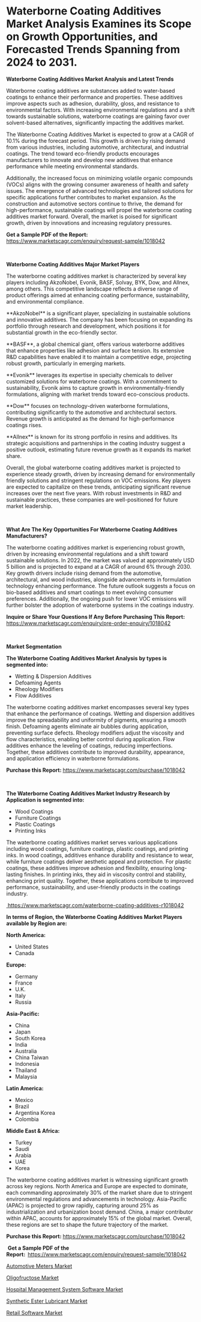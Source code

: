 <p><h1>Waterborne Coating Additives Market Analysis Examines its Scope on Growth Opportunities, and Forecasted Trends Spanning from 2024 to 2031.</h1></p><p><strong>Waterborne Coating Additives Market Analysis and Latest Trends</strong></p>
<p><p>Waterborne coating additives are substances added to water-based coatings to enhance their performance and properties. These additives improve aspects such as adhesion, durability, gloss, and resistance to environmental factors. With increasing environmental regulations and a shift towards sustainable solutions, waterborne coatings are gaining favor over solvent-based alternatives, significantly impacting the additives market.</p><p>The Waterborne Coating Additives Market is expected to grow at a CAGR of 10.1% during the forecast period. This growth is driven by rising demand from various industries, including automotive, architectural, and industrial coatings. The trend toward eco-friendly products encourages manufacturers to innovate and develop new additives that enhance performance while meeting environmental standards. </p><p>Additionally, the increased focus on minimizing volatile organic compounds (VOCs) aligns with the growing consumer awareness of health and safety issues. The emergence of advanced technologies and tailored solutions for specific applications further contributes to market expansion. As the construction and automotive sectors continue to thrive, the demand for high-performance, sustainable coatings will propel the waterborne coating additives market forward. Overall, the market is poised for significant growth, driven by innovations and increasing regulatory pressures.</p></p>
<p><strong>Get a Sample PDF of the Report:&nbsp;</strong> <a href="https://www.marketscagr.com/enquiry/request-sample/1018042">https://www.marketscagr.com/enquiry/request-sample/1018042</a></p>
<p>&nbsp;</p>
<p><strong>Waterborne Coating Additives Major Market Players</strong></p>
<p><p>The waterborne coating additives market is characterized by several key players including AkzoNobel, Evonik, BASF, Solvay, BYK, Dow, and Allnex, among others. This competitive landscape reflects a diverse range of product offerings aimed at enhancing coating performance, sustainability, and environmental compliance.</p><p>**AkzoNobel** is a significant player, specializing in sustainable solutions and innovative additives. The company has been focusing on expanding its portfolio through research and development, which positions it for substantial growth in the eco-friendly sector.</p><p>**BASF**, a global chemical giant, offers various waterborne additives that enhance properties like adhesion and surface tension. Its extensive R&D capabilities have enabled it to maintain a competitive edge, projecting robust growth, particularly in emerging markets.</p><p>**Evonik** leverages its expertise in specialty chemicals to deliver customized solutions for waterborne coatings. With a commitment to sustainability, Evonik aims to capture growth in environmentally-friendly formulations, aligning with market trends toward eco-conscious products.</p><p>**Dow** focuses on technology-driven waterborne formulations, contributing significantly to the automotive and architectural sectors. Revenue growth is anticipated as the demand for high-performance coatings rises.</p><p>**Allnex** is known for its strong portfolio in resins and additives. Its strategic acquisitions and partnerships in the coating industry suggest a positive outlook, estimating future revenue growth as it expands its market share.</p><p>Overall, the global waterborne coating additives market is projected to experience steady growth, driven by increasing demand for environmentally friendly solutions and stringent regulations on VOC emissions. Key players are expected to capitalize on these trends, anticipating significant revenue increases over the next five years. With robust investments in R&D and sustainable practices, these companies are well-positioned for future market leadership.</p></p>
<p>&nbsp;</p>
<p><strong>What Are The Key Opportunities For Waterborne Coating Additives Manufacturers?</strong></p>
<p><p>The waterborne coating additives market is experiencing robust growth, driven by increasing environmental regulations and a shift toward sustainable solutions. In 2022, the market was valued at approximately USD 5 billion and is projected to expand at a CAGR of around 6% through 2030. Key growth drivers include rising demand from the automotive, architectural, and wood industries, alongside advancements in formulation technology enhancing performance. The future outlook suggests a focus on bio-based additives and smart coatings to meet evolving consumer preferences. Additionally, the ongoing push for lower VOC emissions will further bolster the adoption of waterborne systems in the coatings industry.</p></p>
<p><strong>Inquire or Share Your Questions If Any Before Purchasing This Report:</strong> <a href="https://www.marketscagr.com/enquiry/pre-order-enquiry/1018042">https://www.marketscagr.com/enquiry/pre-order-enquiry/1018042</a></p>
<p>&nbsp;</p>
<p><strong>Market Segmentation</strong></p>
<p><strong>The Waterborne Coating Additives Market Analysis by types is segmented into:</strong></p>
<p><ul><li>Wetting & Dispersion Additives</li><li>Defoaming Agents</li><li>Rheology Modifiers</li><li>Flow Additives</li></ul></p>
<p><p>The waterborne coating additives market encompasses several key types that enhance the performance of coatings. Wetting and dispersion additives improve the spreadability and uniformity of pigments, ensuring a smooth finish. Defoaming agents eliminate air bubbles during application, preventing surface defects. Rheology modifiers adjust the viscosity and flow characteristics, enabling better control during application. Flow additives enhance the leveling of coatings, reducing imperfections. Together, these additives contribute to improved durability, appearance, and application efficiency in waterborne formulations.</p></p>
<p><strong>Purchase this Report:&nbsp;</strong><a href="https://www.marketscagr.com/purchase/1018042">https://www.marketscagr.com/purchase/1018042</a></p>
<p>&nbsp;</p>
<p><strong>The Waterborne Coating Additives Market Industry Research by Application is segmented into:</strong></p>
<p><ul><li>Wood Coatings</li><li>Furniture Coatings</li><li>Plastic Coatings</li><li>Printing Inks</li></ul></p>
<p><p>The waterborne coating additives market serves various applications including wood coatings, furniture coatings, plastic coatings, and printing inks. In wood coatings, additives enhance durability and resistance to wear, while furniture coatings deliver aesthetic appeal and protection. For plastic coatings, these additives improve adhesion and flexibility, ensuring long-lasting finishes. In printing inks, they aid in viscosity control and stability, enhancing print quality. Together, these applications contribute to improved performance, sustainability, and user-friendly products in the coatings industry.</p></p>
<p><a href="https://www.marketscagr.com/waterborne-coating-additives-r1018042">&nbsp;https://www.marketscagr.com/waterborne-coating-additives-r1018042</a></p>
<p><strong>In terms of Region, the Waterborne Coating Additives Market Players available by Region are:</strong></p>
<p>
    <p> <strong> North America: </strong>
        <ul>
            <li>United States</li>
            <li>Canada</li>
        </ul>
        </p> 
    <p> <strong> Europe: </strong>
        <ul>
            <li>Germany</li>
            <li>France</li>
            <li>U.K.</li>
            <li>Italy</li>
            <li>Russia</li>
        </ul>
        </p> 
    <p> <strong> Asia-Pacific: </strong>
        <ul>
            <li>China</li>
            <li>Japan</li>
            <li>South Korea</li>
            <li>India</li>
            <li>Australia</li>
            <li>China Taiwan</li>
            <li>Indonesia</li>
            <li>Thailand</li>
            <li>Malaysia</li>
        </ul>
        </p> 
    <p> <strong> Latin America: </strong>
        <ul>
            <li>Mexico</li>
            <li>Brazil</li>
            <li>Argentina Korea</li>
            <li>Colombia</li>
        </ul>
        </p> 
    <p> <strong> Middle East & Africa: </strong>
        <ul>
            <li>Turkey</li>
            <li>Saudi</li>
            <li>Arabia</li>
            <li>UAE</li>
            <li>Korea</li>
        </ul>
    </p>
    </p>
<p><p>The waterborne coating additives market is witnessing significant growth across key regions. North America and Europe are expected to dominate, each commanding approximately 30% of the market share due to stringent environmental regulations and advancements in technology. Asia-Pacific (APAC) is projected to grow rapidly, capturing around 25% as industrialization and urbanization boost demand. China, a major contributor within APAC, accounts for approximately 15% of the global market. Overall, these regions are set to shape the future trajectory of the market.</p></p>
<p><strong>Purchase this Report: </strong><a href="https://www.marketscagr.com/purchase/1018042">https://www.marketscagr.com/purchase/1018042</a></p>
<p>&nbsp;<strong>Get a Sample PDF of the Report:&nbsp;&nbsp;</strong><a href="https://www.marketscagr.com/enquiry/request-sample/1018042">https://www.marketscagr.com/enquiry/request-sample/1018042</a></p>
<p><strong></strong></p>
<p><p><a href="https://medium.com/@robertwood655/the-global-automotive-meters-market-identifies-drivers-restraints-opportunities-and-trends-414eeadbe2ee">Automotive Meters Market</a></p><p><a href="https://issuu.com/reportprime-2/docs/oligofructose-market-size-2030.pptx_f734439d974971">Oligofructose Market</a></p><p><a href="https://www.linkedin.com/pulse/hospital-management-system-software-market-research-report-yv2sf?trackingId=NCKV96jtShGYd1Y6F5KGQQ%3D%3D">Hospital Management System Software Market</a></p><p><a href="https://issuu.com/reportprime-2/docs/synthetic-ester-lubricant-market-si_7af7c298bd421e">Synthetic Ester Lubricant Market</a></p><p><a href="https://www.linkedin.com/pulse/retail-software-market-share-analysis-growth-trends-forecasts-socwe?trackingId=3VuyC3yhRma8OJFvbwcw%2Fg%3D%3D">Retail Software Market</a></p></p>